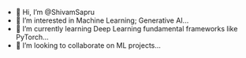 - 👋 Hi, I’m @ShivamSapru
- 👀 I’m interested in Machine Learning; Generative AI...
- 🌱 I’m currently learning Deep Learning fundamental frameworks like PyTorch...
- 💞️ I’m looking to collaborate on ML projects...

<!---
ShivamSapru/ShivamSapru is a ✨ special ✨ repository because its `README.md` (this file) appears on your GitHub profile.
You can click the Preview link to take a look at your changes.
--->
